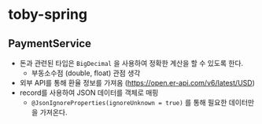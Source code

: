 # toby-spring

## PaymentService

- 돈과 관련된 타입은 `BigDecimal` 을 사용하여 정확한 계산을 할 수 있도록 한다.
  - 부동소수점 (double, float) 관점 생각 
- 외부 API를 통해 환율 정보를 가져옴 (https://open.er-api.com/v6/latest/USD)
- record를 사용하여 JSON 데이터를 객체로 매핑
    - `@JsonIgnoreProperties(ignoreUnknown = true)` 를 통해 필요한 데이터만을 가져온다.